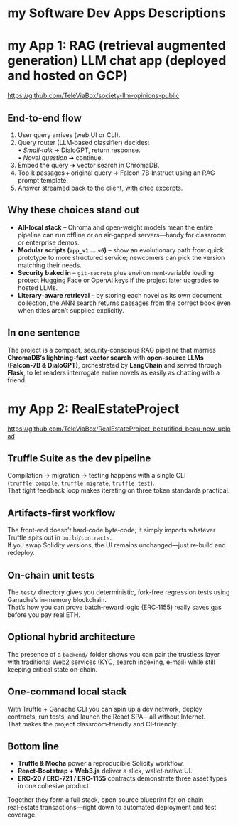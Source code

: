 # my Software Dev Apps Descriptions
# my App 1: RAG (retrieval augmented generation) LLM chat app (deployed and hosted on GCP)
https://github.com/TeleViaBox/society-llm-opinions-public

End‑to‑end flow
---------------
1. User query arrives (web UI or CLI).  
2. Query router (LLM‑based classifier) decides:  
   • *Small‑talk* ➜ DialoGPT, return response.  
   • *Novel question* ➜ continue.  
3. Embed the query ➜ vector search in ChromaDB.  
4. Top‑k passages + original query ➜ Falcon‑7B‑Instruct using an RAG prompt template.  
5. Answer streamed back to the client, with cited excerpts.

Why these choices stand out
---------------------------
* **All‑local stack** – Chroma and open‑weight models mean the entire pipeline can run offline or on air‑gapped servers—handy for classroom or enterprise demos.  
* **Modular scripts (`app_v1` … `v6`)** – show an evolutionary path from quick prototype to more structured service; newcomers can pick the version matching their needs.  
* **Security baked in** – `git‑secrets` plus environment‑variable loading protect Hugging Face or OpenAI keys if the project later upgrades to hosted LLMs.  
* **Literary‑aware retrieval** – by storing each novel as its own document collection, the ANN search returns passages from the correct book even when titles aren’t supplied explicitly.

In one sentence
---------------
The project is a compact, security‑conscious RAG pipeline that marries **ChromaDB’s lightning‑fast vector search** with **open‑source LLMs (Falcon‑7B & DialoGPT)**, orchestrated by **LangChain** and served through **Flask**, to let readers interrogate entire novels as easily as chatting with a friend.




# my App 2: RealEstateProject 
https://github.com/TeleViaBox/RealEstateProject_beautified_beau_new_upload

Truffle Suite as the dev pipeline
---------------------------------
Compilation → migration → testing happens with a single CLI  
(`truffle compile`, `truffle migrate`, `truffle test`).  
That tight feedback loop makes iterating on three token standards practical.

Artifacts‑first workflow
------------------------
The front‑end doesn’t hard‑code byte‑code; it simply imports whatever Truffle
spits out in `build/contracts`.  
If you swap Solidity versions, the UI remains unchanged—just re‑build and redeploy.

On‑chain unit tests
-------------------
The `test/` directory gives you deterministic, fork‑free regression tests using
Ganache’s in‑memory blockchain.  
That’s how you can prove batch‑reward logic (ERC‑1155) really saves gas before
you pay real ETH.

Optional hybrid architecture
----------------------------
The presence of a `backend/` folder shows you can pair the trustless layer with
traditional Web2 services (KYC, search indexing, e‑mail) while still keeping
critical state on‑chain.

One‑command local stack
-----------------------
With Truffle + Ganache CLI you can spin up a dev network, deploy contracts,
run tests, and launch the React SPA—all without Internet.  
That makes the project classroom‑friendly and CI‑friendly.


Bottom line
-----------
* **Truffle & Mocha** power a reproducible Solidity workflow.  
* **React‑Bootstrap + Web3.js** deliver a slick, wallet‑native UI.  
* **ERC‑20 / ERC‑721 / ERC‑1155** contracts demonstrate three asset types in one cohesive product.  

Together they form a full‑stack, open‑source blueprint for on‑chain real‑estate
transactions—right down to automated deployment and test coverage.
